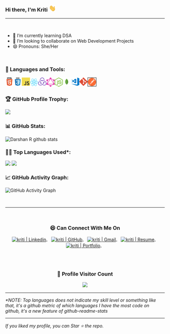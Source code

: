 ### Hi there, I'm Kriti <img src="./Assets/Hi.gif" width="22px">


---

<br />

- 🌱 I’m currently learning DSA 
- 👯 I’m looking to collaborate on Web Development Projects
- 😄 Pronouns: She/Her
<!-- - ⚡ Fun fact: I'm in confusion, can you help me to choose the color for the website design -->

<br />


### 🧰 Languages and Tools:

<img align="left" alt="HTML5" width="26px" src="./Assets/html.png" />
<img align="left" alt="CSS3" width="26px" src="./Assets/css.png" />
<img align="left" alt="JavaScript" width="26px" src="./Assets/javascript.png" />
<img align="left" alt="React" width="26px" src="./Assets/react-2.svg" />
<img align="left" alt="React" width="26px" src="./Assets/redux.svg" />
<img align="left" alt="React" width="26px" src="./Assets/graphql.svg" />
<img align="left" alt="Node.js" width="26px" src="./Assets/nodejs-icon.svg" />
<img align="left" alt="React" width="26px" src="./Assets/mongodb-icon-1.svg" />

<img align="left" alt="Visual Studio Code" width="26px" src="./Assets/visual-studio-code.png" />
<img align="left" alt="Git" width="26px" src="./Assets/git-icon.svg" />

<img align="left" alt="postman" width="26px" border = "1px solid white"  color = "red" src="./Assets/hello.png" />
<br />
<br />


<!-- Profile Trophy -->
### 🏆 GitHub Profile Trophy:
<a href="https://github.com/ryo-ma/github-profile-trophy">
  <img width=800 src="https://github-profile-trophy.vercel.app/?username=kriti4666&column=8&theme=darkhub&no-frame=true&no-bg=true"/>
</a>


<!--   Stats -->
### 📊 GitHub Stats:
![Darshan R github stats](https://github-readme-stats.vercel.app/api?username=kriti4666&theme=nord&show_icons=true&count_private=true)
  
  
<!--   Top Languages Using -->
### 👨‍💻 Top Languages Used*:
![](https://github-profile-summary-cards.vercel.app/api/cards/repos-per-language?username=kriti4666&theme=nord_dark)
![](https://github-profile-summary-cards.vercel.app/api/cards/most-commit-language?username=kriti4666&theme=nord_dark)


<!--   GitHub stats graph -->
### 📈 GitHub Activity Graph:
 ![GitHub Activity Graph](https://activity-graph.herokuapp.com/graph?username=kriti4666&theme=github)

 <br> 
 
 <hr>
 
 <br>

  <div align="center">
  <h3><b>😄 Can Connect With Me On</b></h3>
  </div>
<p align="center">
<a href="https://www.linkedin.com/in/kriti-kashyap-b17188224/" target="_blank">
  <img align="center" alt="kriti | Linkedin" width="24px" src="https://img.icons8.com/color/344/linkedin-2--v1.png" />
</a> &nbsp;&nbsp;
<a href="https://github.com/kriti4666">
    <img align="center" alt="kriti | GitHub" width="24px" src="https://img.icons8.com/color/344/github--v1.png" />
</a> &nbsp;&nbsp;
<a href="mailto:kritikumari4666@gmail.com" target="_blank">
  <img align="center" alt="kriti | Gmail" width="26px" src="https://img.icons8.com/color/344/circled-envelope.png" />
</a> &nbsp;&nbsp;
<a href="https://drive.google.com/file/d/1dqp6CUokV7kYQ4zqvt0_3TEUik_bz2aM/view?usp=sharing" target= "_blank">
  <img align="center" alt="kriti | Resume" width="24px" src="https://img.icons8.com/color/344/resume.png" />
</a> &nbsp;&nbsp;
<a href="https://kriti4666.github.io/" target="_blank">
  <img align="center" alt="kriti | Portfolio" width="26px" src="https://img.icons8.com/external-flaticons-lineal-color-flat-icons/2x/external-portfolio-job-search-flaticons-lineal-color-flat-icons-3.png" />
</a> &nbsp;&nbsp;

<p>
  
<br>
<br>
  
<div align=center>
  <h3><b>📍 Profile Visitor Count</b></h3>
</div>
    
<!-- retro visitor counter -->  
<p align="center" >   
  <img src="https://profile-counter.glitch.me/kriti4666/count.svg" />  
</p>
   
  ---
  *\*NOTE: Top languages does not indicate my skill level or something like that, it's a github metric of which languages I have the most code on github, it's a new feature of github-readme-stats*
  
  ---
  *If you liked my profile, you can Star ⭐ the repo.*
  
